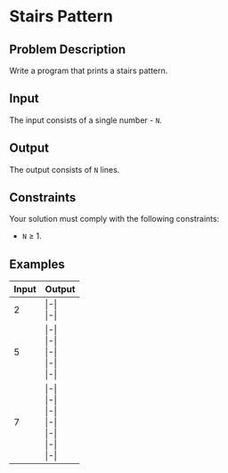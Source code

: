 # Stairs Pattern

## Problem Description

Write a program that prints a stairs pattern.

## Input

The input consists of a single number - `N`.

## Output

The output consists of `N` lines.

## Constraints

Your solution must comply with the following constraints:

- `N` ≥ 1.

## Examples

|Input|Output|
|-|-|
|2|\|\-\|<br />\|\-\||
|5|\|\-\|<br />\|\-\|<br />\|\-\|<br />\|\-\|<br />\|\-\||
|7|\|\-\|<br />\|\-\|<br />\|\-\|<br />\|\-\|<br />\|\-\|<br />\|\-\|<br />\|\-\|